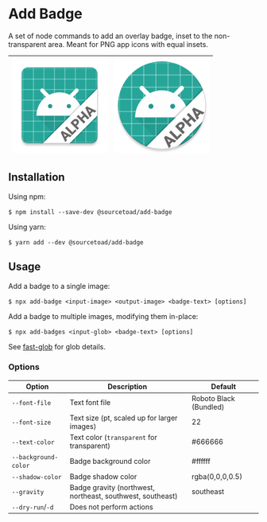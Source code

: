 # Add Badge

A set of node commands to add an overlay badge, inset to the non-transparent area. Meant for PNG app icons with equal
insets.

| ![](https://github.com/sourcetoad/add-badge/raw/master/samples/output/ic_launcher-xxxhdpi.png) | ![](https://github.com/sourcetoad/add-badge/raw/master/samples/output/ic_launcher_round-xxxhdpi.png) |
|------------------------------------------------------------------------------------------------|------------------------------------------------------------------------------------------------------|

## Installation

Using npm:

```shell
$ npm install --save-dev @sourcetoad/add-badge
```

Using yarn:

```shell
$ yarn add --dev @sourcetoad/add-badge
```

## Usage

Add a badge to a single image:

```shell
$ npx add-badge <input-image> <output-image> <badge-text> [options]
```

Add a badge to multiple images, modifying them in-place:

```shell
$ npx add-badges <input-glob> <badge-text> [options]
```

See [fast-glob](https://github.com/mrmlnc/fast-glob) for glob details.

### Options

| Option               | Description                                                | Default                |
|----------------------|------------------------------------------------------------|------------------------|
| `--font-file`        | Text font file                                             | Roboto Black (Bundled) |
| `--font-size`        | Text size (pt, scaled up for larger images)                | 22                     |
| `--text-color`       | Text color (`transparent` for transparent)                 | #666666                |
| `--background-color` | Badge background color                                     | #ffffff                |
| `--shadow-color`     | Badge shadow color                                         | rgba(0,0,0,0.5)        |
| `--gravity`          | Badge gravity (northwest, northeast, southwest, southeast) | southeast              |
| `--dry-run`/`-d`     | Does not perform actions                                   |                        |

